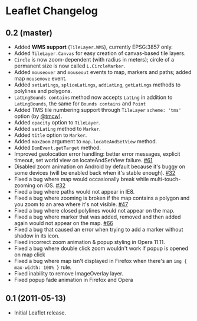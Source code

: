 Leaflet Changelog
=================

## 0.2 (master)

 * Added **WMS support** (`TileLayer.WMS`), currently EPSG:3857 only.
 * Added `TileLayer.Canvas` for easy creation of canvas-based tile layers.
 * `Circle` is now zoom-dependent (with radius in meters); circle of a permanent size is now called `L.CircleMarker`.
 * Added `mouseover` and `mouseout` events to map, markers and paths; added map `mousemove` event.
 * Added `setLatLngs`, `spliceLatLngs`, `addLatLng`, `getLatLngs` methods to polylines and polygons.
 * `LatLngBounds contains` method now accepts `LatLng` in addition to `LatLngBounds`, the same for `Bounds contains` and `Point` 
 * Added TMS tile numbering support through `TileLayer` `scheme: 'tms'` option (by [@tmcw](https://github.com/tmcw)). 
 * Added `opacity` option to `TileLayer`.
 * Added `setLatLng` method to `Marker`.
 * Added `title` option to `Marker`.
 * Added `maxZoom` argument to `map.locateAndSetView` method.
 * Added `DomEvent.getTarget` method.
 * Improved geolocation error handling: better error messages, explicit timeout, set world view on locateAndSetView failure. [#61](http://github.com/CloudMade/Leaflet/issues/61)
 * Disabled zoom animation on Android by default because it's buggy on some devices (will be enabled back when it's stable enough). [#32](http://github.com/CloudMade/Leaflet/issues/32)
 * Fixed a bug where map would occasionally break while multi-touch-zooming on iOS. [#32](http://github.com/CloudMade/Leaflet/issues/32)
 * Fixed a bug where paths would not appear in IE8. 
 * Fixed a bug where zooming is broken if the map contains a polygon and you zoom to an area where it's not visible. [#47](http://github.com/CloudMade/Leaflet/issues/47)
 * Fixed a bug where closed polylines would not appear on the map.
 * Fixed a bug where marker that was added, removed and then added again would not appear on the map. [#66](http://github.com/CloudMade/Leaflet/issues/66)
 * Fixed a bug that caused an error when trying to add a marker without shadow in its icon.
 * Fixed incorrect zoom animation & popup styling in Opera 11.11.
 * Fixed a bug where double click zoom wouldn't work if popup is opened on map click
 * Fixed a bug where map isn't displayed in Firefox when there's an `img { max-width: 100% }` rule.
 * Fixed inability to remove ImageOverlay layer.
 * Fixed popup fade animation in Firefox and Opera

## 0.1 (2011-05-13)

 * Initial Leaflet release.